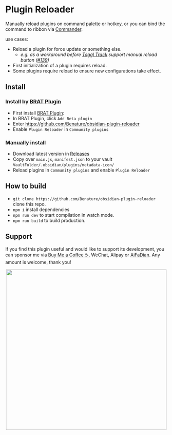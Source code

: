 # Plugin Reloader

Manually reload plugins on command palette or hotkey, or you can bind the command to ribbon via [Commander](https://obsidian.md/plugins?id=cmdr).

use cases:
- Reload a plugin for force update or something else.
  - *e.g. as a workaround before [Toggl Track](https://github.com/mcndt/obsidian-toggl-integration) support manual reload button ([#139](https://github.com/mcndt/obsidian-toggl-integration/issues/139#issuecomment-1959183577))*
- First initialization of a plugin requires reload.
- Some plugins require reload to ensure new configurations take effect.



## Install

### Install by [BRAT Plugin](https://obsidian.md/plugins?id=obsidian42-brat)

- First install [BRAT Plugin](https://obsidian.md/plugins?id=obsidian42-brat):
- In BRAT Plugin, click `Add Beta plugin`
- Enter https://github.com/Benature/obsidian-plugin-reloader
- Enable `Plugin Reloader` in `Community plugins`

### Manually install

- Download latest version in [Releases](https://github.com/Benature/obsidian-plugin-reloader/releases/latest)
- Copy over `main.js`, `manifest.json` to your vault `VaultFolder/.obsidian/plugins/metadata-icon/`
- Reload plugins in `Community plugins` and enable `Plugin Reloader`

## How to build

- `git clone https://github.com/Benature/obsidian-plugin-reloader` clone this repo.
- `npm i`  install dependencies
- `npm run dev` to start compilation in watch mode.
- `npm run build`  to build production.


## Support

If you find this plugin useful and would like to support its development, you can sponsor me via [Buy Me a Coffee ☕️](https://www.buymeacoffee.com/benature), WeChat, Alipay or [AiFaDian](https://afdian.net/a/Benature-K). Any amount is welcome, thank you!

<p align="center">
<img src="https://s2.loli.net/2024/01/30/jQ9fTSyBxvXRoOM.png" width="500px">
</p>
